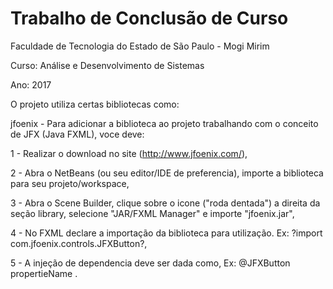 # Trabalho de Conclusão de Curso

Faculdade de Tecnologia do Estado de São Paulo - Mogi Mirim

Curso: Análise e Desenvolvimento de Sistemas

Ano: 2017

O projeto utiliza certas bibliotecas como:

jfoenix -  Para adicionar a biblioteca ao projeto trabalhando com o conceito de JFX (Java FXML), voce deve:

  1 - Realizar o download no site (http://www.jfoenix.com/),
  
  2 - Abra o NetBeans (ou seu editor/IDE de preferencia), importe a biblioteca para seu projeto/workspace,
  
  3 - Abra o Scene Builder, clique sobre o icone ("roda dentada") a direita da seção library, selecione "JAR/FXML Manager" e importe "jfoenix.jar",
  
  4 - No FXML declare a importação da biblioteca para utilização. Ex: ?import com.jfoenix.controls.JFXButton?,
  
  5 - A injeção de dependencia deve ser dada como, Ex: @JFXButton propertieName .

